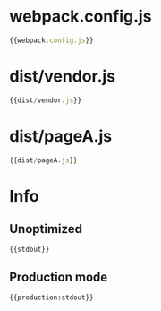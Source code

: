 # webpack.config.js

``` javascript
{{webpack.config.js}}
```

# dist/vendor.js

``` javascript
{{dist/vendor.js}}
```

# dist/pageA.js

``` javascript
{{dist/pageA.js}}
```

# Info

## Unoptimized

```
{{stdout}}
```

## Production mode

```
{{production:stdout}}
```
